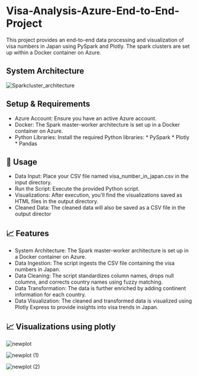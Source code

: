 # Visa-Analysis-Azure-End-to-End-Project

This project provides an end-to-end data processing and visualization of visa numbers in Japan using PySpark and Plotly. The spark clusters are set up within a Docker container on Azure.


## System Architecture
![Sparkcluster_architecture](https://github.com/user-attachments/assets/bfd480b1-8973-41a8-89bb-580d5da800ed)

## Setup & Requirements

* Azure Account: Ensure you have an active Azure account.
* Docker: The Spark master-worker architecture is set up in a Docker container on Azure.
* Python Libraries: Install the required Python libraries:
                                * PySpark
                                * Plotly     
                                * Pandas
## 🚀 Usage
* Data Input: Place your CSV file named visa_number_in_japan.csv in the input directory.
* Run the Script: Execute the provided Python script.
* Visualizations: After execution, you'll find the visualizations saved as HTML files in the output directory.
* Cleaned Data: The cleaned data will also be saved as a CSV file in the output director


## 📈 Features

* System Architecture: The Spark master-worker architecture is set up in a Docker container on Azure.
* Data Ingestion: The script ingests the CSV file containing the visa numbers in Japan.
* Data Cleaning: The script standardizes column names, drops null columns, and corrects country names using fuzzy matching.
* Data Transformation: The data is further enriched by adding continent information for each country.
* Data Visualization: The cleaned and transformed data is visualized using Plotly Express to provide insights into visa trends in Japan.


## 📈 Visualizations using plotly

![newplot](https://github.com/user-attachments/assets/956acfd8-4d75-46f8-afec-69c9f3540b0a)

![newplot (1)](https://github.com/user-attachments/assets/e86eba30-e1b3-4fcf-8f47-14da9aa31205)

![newplot (2)](https://github.com/user-attachments/assets/68ae3c33-ca99-4ecf-bc0a-850386817c4b)



  


